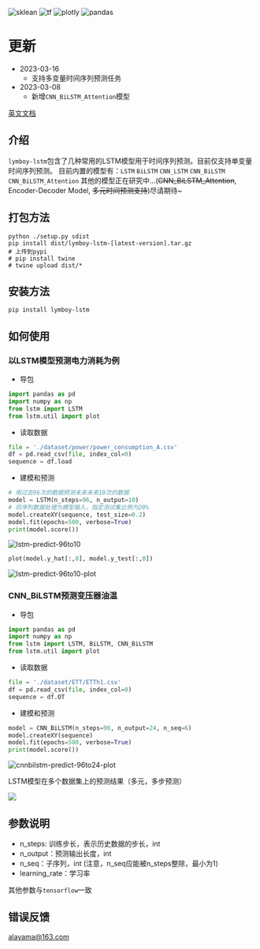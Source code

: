 ![sklean](https://itbird.oss-cn-beijing.aliyuncs.com/img/2023/03/02/sklean.svg) ![tf](https://itbird.oss-cn-beijing.aliyuncs.com/img/2023/03/02/tf.svg) ![plotly](https://itbird.oss-cn-beijing.aliyuncs.com/img/2023/03/02/plotly.svg) ![pandas](https://itbird.oss-cn-beijing.aliyuncs.com/img/2023/03/02/pandas.svg) 

# 更新
+ 2023-03-16
  + 支持多变量时间序列预测任务
+ 2023-03-08
  + 新增`CNN_BiLSTM_Attention`模型



[英文文档](./README.md)
## 介绍
`lymboy-lstm`包含了几种常用的LSTM模型用于时间序列预测。目前仅支持单变量时间序列预测。
目前内置的模型有：`LSTM` `BiLSTM` `CNN_LSTM`  `CNN_BiLSTM` `CNN_BiLSTM_Attention`
其他的模型正在研究中...(<del>CNN_BiLSTM_Attention</del>, Encoder-Decoder Model, <del>多元时间预测支持</del>)尽请期待~

## 打包方法
```shell
python ./setup.py sdist
pip install dist/lymboy-lstm-[latest-version].tar.gz
# 上传到pypi
# pip install twine
# twine upload dist/*
```


## 安装方法
```shell
pip install lymboy-lstm
```

## 如何使用
### 以LSTM模型预测电力消耗为例
+ 导包
```python
import pandas as pd
import numpy as np
from lstm import LSTM
from lstm.util import plot
```
+ 读取数据
```python
file = './dataset/power/power_consumption_A.csv'
df = pd.read_csv(file, index_col=0)
sequence = df.load
```
+ 建模和预测
```python
# 用过去96次的数据预测未来未来10次的数据
model = LSTM(n_steps=96, n_output=10)
# 将序列数据处理为模型输入，指定测试集比例为20%
model.createXY(sequence, test_size=0.2)
model.fit(epochs=500, verbose=True)
print(model.score()) 
```
![lstm-predict-96to10](https://itbird.oss-cn-beijing.aliyuncs.com/img/2023/03/02/lstm-predict-96to10.png)

```python
plot(model.y_hat[:,0], model.y_test[:,0])
```
![lstm-predict-96to10-plot](https://itbird.oss-cn-beijing.aliyuncs.com/img/2023/03/02/lstm-predict-96to10-plot.png)

### CNN_BiLSTM预测变压器油温
+ 导包
```python
import pandas as pd
import numpy as np
from lstm import LSTM, BiLSTM, CNN_BiLSTM
from lstm.util import plot
```
+ 读取数据
```python
file = './dataset/ETT/ETTh1.csv'
df = pd.read_csv(file, index_col=0)
sequence = df.OT
```
+ 建模和预测
```python
model = CNN_BiLSTM(n_steps=96, n_output=24, n_seq=6)
model.createXY(sequence)
model.fit(epochs=500, verbose=True)
print(model.score())
```

![cnnbilstm-predict-96to24-plot](https://itbird.oss-cn-beijing.aliyuncs.com/img/2023/03/02/cnnbilstm-predict-96to24-plot.png)

LSTM模型在多个数据集上的预测结果（多元，多步预测）

![](https://itbird.oss-cn-beijing.aliyuncs.com/img/2023/03/17/image-20230317150220173.png)



## 参数说明

+ n_steps: 训练步长，表示历史数据的步长，int
+ n_output：预测输出长度，int
+ n_seq：子序列，int (注意，n_seq应能被n_steps整除，最小为1)
+ learning_rate：学习率

其他参数与`tensorflow`一致


## 错误反馈
alayama@163.com